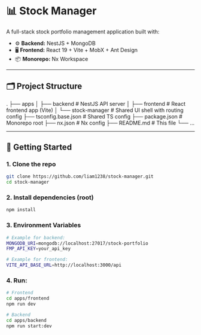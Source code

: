 # 📊 Stock Manager

A full-stack stock portfolio management application built with:

- ⚙️ **Backend:** NestJS + MongoDB
- 🖥️ **Frontend:** React 19 + Vite + MobX + Ant Design
- 📦 **Monorepo:** Nx Workspace

---

## 🗂️ Project Structure

.
├── apps
│ ├── backend # NestJS API server
│ ├── frontend # React frontend app (Vite)
│ └── stock-manager # Shared UI shell with routing config
├── tsconfig.base.json # Shared TS config
├── package.json # Monorepo root
├── nx.json # Nx config
├── README.md # This file
└── ...


---

## 🚀 Getting Started

### 1. Clone the repo

```bash
git clone https://github.com/liam1238/stock-manager.git
cd stock-manager
```

### 2. Install dependencies (root) 
```bash 
npm install
```

### 3. Environment Variables
```bash
# Example for backend:
MONGODB_URI=mongodb://localhost:27017/stock-portfolio
FMP_API_KEY=your_api_key

# Example for frontend:
VITE_API_BASE_URL=http://localhost:3000/api
```

### 4. Run: 
```bash
# Frontend
cd apps/frontend
npm run dev

# Backend
cd apps/backend
npm run start:dev
```
